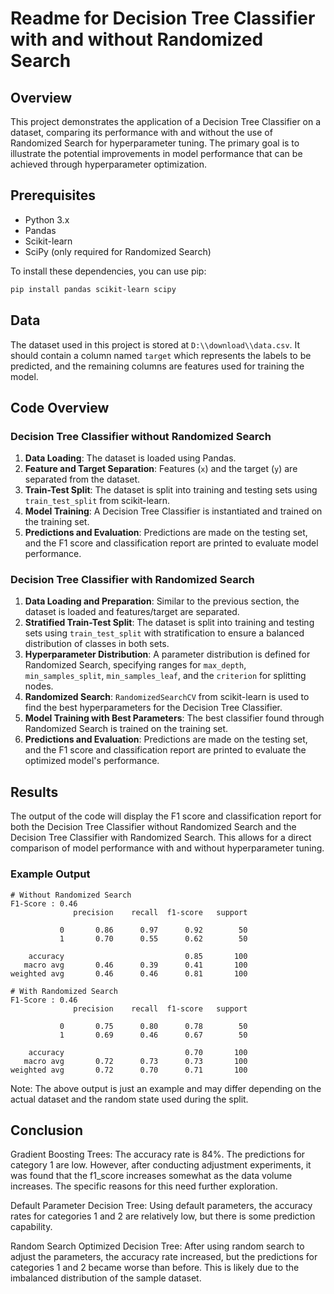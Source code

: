 # Readme for Decision Tree Classifier with and without Randomized Search

## Overview

This project demonstrates the application of a Decision Tree Classifier on a dataset, comparing its performance with and without the use of Randomized Search for hyperparameter tuning. The primary goal is to illustrate the potential improvements in model performance that can be achieved through hyperparameter optimization.

## Prerequisites

- Python 3.x
- Pandas
- Scikit-learn
- SciPy (only required for Randomized Search)

To install these dependencies, you can use pip:

```bash
pip install pandas scikit-learn scipy
```

## Data

The dataset used in this project is stored at `D:\\download\\data.csv`. It should contain a column named `target` which represents the labels to be predicted, and the remaining columns are features used for training the model.

## Code Overview

### Decision Tree Classifier without Randomized Search

1. **Data Loading**: The dataset is loaded using Pandas.
2. **Feature and Target Separation**: Features (`x`) and the target (`y`) are separated from the dataset.
3. **Train-Test Split**: The dataset is split into training and testing sets using `train_test_split` from scikit-learn.
4. **Model Training**: A Decision Tree Classifier is instantiated and trained on the training set.
5. **Predictions and Evaluation**: Predictions are made on the testing set, and the F1 score and classification report are printed to evaluate model performance.

### Decision Tree Classifier with Randomized Search

1. **Data Loading and Preparation**: Similar to the previous section, the dataset is loaded and features/target are separated.
2. **Stratified Train-Test Split**: The dataset is split into training and testing sets using `train_test_split` with stratification to ensure a balanced distribution of classes in both sets.
3. **Hyperparameter Distribution**: A parameter distribution is defined for Randomized Search, specifying ranges for `max_depth`, `min_samples_split`, `min_samples_leaf`, and the `criterion` for splitting nodes.
4. **Randomized Search**: `RandomizedSearchCV` from scikit-learn is used to find the best hyperparameters for the Decision Tree Classifier.
5. **Model Training with Best Parameters**: The best classifier found through Randomized Search is trained on the training set.
6. **Predictions and Evaluation**: Predictions are made on the testing set, and the F1 score and classification report are printed to evaluate the optimized model's performance.

## Results

The output of the code will display the F1 score and classification report for both the Decision Tree Classifier without Randomized Search and the Decision Tree Classifier with Randomized Search. This allows for a direct comparison of model performance with and without hyperparameter tuning.

### Example Output

```plaintext
# Without Randomized Search
F1-Score : 0.46
              precision    recall  f1-score   support

           0       0.86      0.97      0.92        50
           1       0.70      0.55      0.62        50

    accuracy                           0.85       100
   macro avg       0.46      0.39      0.41       100
weighted avg       0.46      0.46      0.81       100

# With Randomized Search
F1-Score : 0.46
              precision    recall  f1-score   support

           0       0.75      0.80      0.78        50
           1       0.69      0.46      0.67        50

    accuracy                           0.70       100
   macro avg       0.72      0.73      0.73       100
weighted avg       0.72      0.70      0.71       100
```

Note: The above output is just an example and may differ depending on the actual dataset and the random state used during the split.

## Conclusion

Gradient Boosting Trees: The accuracy rate is 84%. The predictions for category 1 are low. However, after conducting adjustment experiments, it was found that the f1_score increases somewhat as the data volume increases. The specific reasons for this need further exploration.

Default Parameter Decision Tree: Using default parameters, the accuracy rates for categories 1 and 2 are relatively low, but there is some prediction capability.

Random Search Optimized Decision Tree: After using random search to adjust the parameters, the accuracy rate increased, but the predictions for categories 1 and 2 became worse than before. This is likely due to the imbalanced distribution of the sample dataset.